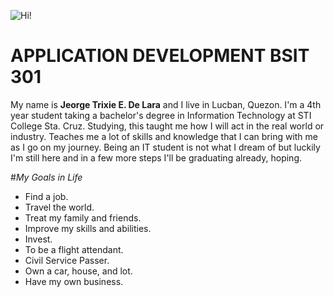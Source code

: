 ![Hi!](image.jpg)



# APPLICATION DEVELOPMENT BSIT 301
My name is **Jeorge Trixie E. De Lara** and I live in Lucban, Quezon. I'm a 4th year student taking a bachelor's degree in Information Technology at STI College Sta. Cruz. Studying, this taught me how I will act in the real world or industry. Teaches me a lot of skills and knowledge that I can bring with me as I go on my journey. Being an IT student is not what I dream of but luckily I'm still here and in a few more steps I'll be graduating already, hoping. 


#*My Goals in Life*
- Find a job.
- Travel the world.
- Treat my family and friends.
- Improve my skills and abilities.
- Invest.
- To be a flight attendant.
- Civil Service Passer.
- Own a car, house, and lot. 
- Have my own business.

